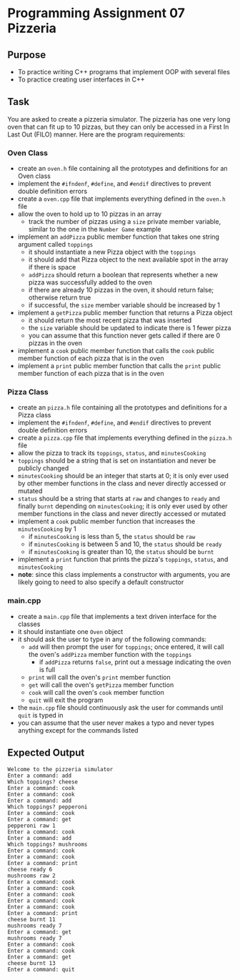 # Programming Assignment 07 Pizzeria

## Purpose

- To practice writing C++ programs that implement OOP with several files
- To practice creating user interfaces in C++

## Task

You are asked to create a pizzeria simulator. The pizzeria has one very long oven that can fit up to 10 pizzas, but they can only be accessed in a First In Last Out (FILO) manner. Here are the program requirements:

### Oven Class
- create an `oven.h` file containing all the prototypes and definitions for an Oven class
- implement the `#ifndenf`, `#define`, and `#endif` directives to prevent double definition errors
- create a `oven.cpp` file that implements everything defined in the `oven.h` file
- allow the oven to hold up to 10 pizzas in an array
  - track the number of pizzas using a `size` private member variable, similar to the one in the `Number Game` example
- implement an `addPizza` public member function that takes one string argument called `toppings`
  - it should instantiate a new Pizza object with the `toppings`
  - it should add that Pizza object to the next available spot in the array if there is space
  - `addPizza` should return a boolean that represents whether a new pizza was successfully added to the oven
  - if there are already 10 pizzas in the oven, it should return false; otherwise return true
  - if successful, the `size` member variable should be increased by 1
- implement a `getPizza` public member function that returns a Pizza object
  - it should return the most recent pizza that was inserted
  - the `size` variable should be updated to indicate there is 1 fewer pizza
  - you can assume that this function never gets called if there are 0 pizzas in the oven
- implement a `cook` public member function that calls the `cook` public member function of each pizza that is in the oven
- implement a `print` public member function that calls the `print` public member function of each pizza that is in the oven

### Pizza Class
- create an `pizza.h` file containing all the prototypes and definitions for a Pizza class
- implement the `#ifndenf`, `#define`, and `#endif` directives to prevent double definition errors
- create a `pizza.cpp` file that implements everything defined in the `pizza.h` file
- allow the pizza to track its `toppings`, `status`, and `minutesCooking`
- `toppings` should be a string that is set on instantiation and never be publicly changed
- `minutesCooking` should be an integer that starts at 0; it is only ever used by other member functions in the class and never directly accessed or mutated
- `status` should be a string that starts at `raw` and changes to `ready` and finally `burnt` depending on `minutesCooking`; it is only ever used by other member functions in the class and never directly accessed or mutated
- implement a `cook` public member function that increases the `minutesCooking` by 1
  - if `minutesCooking` is less than 5, the `status` should be `raw`
  - if `minutesCooking` is between 5 and 10, the `status` should be `ready`
  - if `minutesCooking` is greater than 10, the `status` should be `burnt`
- implement a `print` function that prints the pizza's `toppings`, `status`, and `minutesCooking`
- **note**: since this class implements a constructor with arguments, you are likely going to need to also specify a default constructor

### main.cpp
- create a `main.cpp` file that implements a text driven interface for the classes
- it should instantiate one `Oven` object
- it should ask the user to type in any of the following commands:
  - `add` will then prompt the user for `toppings`; once entered, it will call the oven's `addPizza` member function with the `toppings`
    - if `addPizza` returns `false`, print out a message indicating the oven is full
  - `print` will call the oven's `print` member function
  - `get` will call the oven's `getPizza` member function
  - `cook` will call the oven's `cook` member function
  - `quit` will exit the program
- the `main.cpp` file should continuously ask the user for commands until `quit` is typed in
- you can assume that the user never makes a typo and never types anything except for the commands listed

## Expected Output

```
Welcome to the pizzeria simulator
Enter a command: add
Which toppings? cheese
Enter a command: cook
Enter a command: cook
Enter a command: add
Which toppings? pepperoni
Enter a command: cook
Enter a command: get
pepperoni raw 1
Enter a command: cook
Enter a command: add
Which toppings? mushrooms
Enter a command: cook
Enter a command: cook
Enter a command: print
cheese ready 6
mushrooms raw 2
Enter a command: cook
Enter a command: cook
Enter a command: cook
Enter a command: cook
Enter a command: cook
Enter a command: print
cheese burnt 11
mushrooms ready 7
Enter a command: get
mushrooms ready 7
Enter a command: cook
Enter a command: cook
Enter a command: get
cheese burnt 13
Enter a command: quit
```
